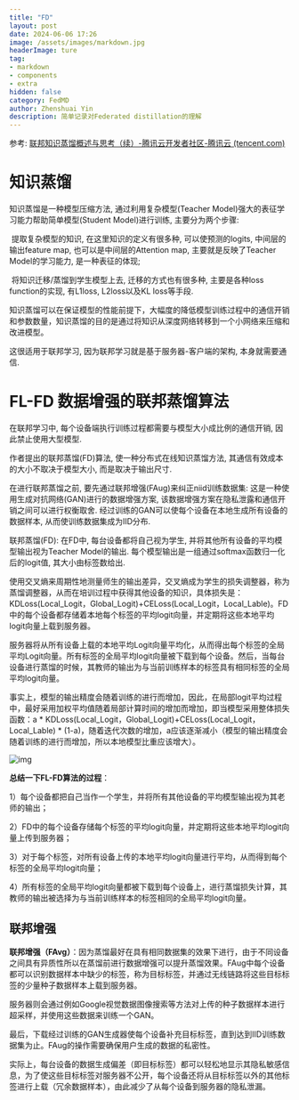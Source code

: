 ```yaml
---
title: "FD"
layout: post
date: 2024-06-06 17:26
image: /assets/images/markdown.jpg
headerImage: ture
tag:
- markdown
- components
- extra
hidden: false
category: FedMD
author: Zhenshuai Yin
description: 简单记录对Federated distillation的理解
---
```


参考: [联邦知识蒸馏概述与思考（续）-腾讯云开发者社区-腾讯云 (tencent.com)](https://cloud.tencent.com/developer/article/1984000)

# 知识蒸馏

知识蒸馏是一种模型压缩方法, 通过利用复杂模型(Teacher Model)强大的表征学习能力帮助简单模型(Student Model)进行训练, 主要分为两个步骤:

​	提取复杂模型的知识, 在这里知识的定义有很多种, 可以使预测的logits, 中间层的输出feature map, 也可以是中间层的Attention map, 主要就是反映了Teacher Model的学习能力, 是一种表征的体现;

​	将知识迁移/蒸馏到学生模型上去, 迁移的方式也有很多种, 主要是各种loss function的实现, 有L1loss, L2loss以及KL loss等手段.

知识蒸馏可以在保证模型的性能前提下，大幅度的降低模型训练过程中的通信开销和参数数量，知识蒸馏的目的是通过将知识从深度网络转移到一个小网络来压缩和改进模型。

这很适用于联邦学习, 因为联邦学习就是基于服务器-客户端的架构, 本身就需要通信.

# FL-FD 数据增强的联邦蒸馏算法

在联邦学习中, 每个设备端执行训练过程都需要与模型大小成比例的通信开销, 因此禁止使用大型模型.

作者提出的联邦蒸馏(FD)算法, 使一种分布式在线知识蒸馏方法, 其通信有效成本的大小不取决于模型大小, 而是取决于输出尺寸.

在进行联邦蒸馏之前, 要先通过联邦增强(FAug)来纠正niid训练数据集: 这是一种使用生成对抗网络(GAN)进行的数据增强方案, 该数据增强方案在隐私泄露和通信开销之间可以进行权衡取舍. 经过训练的GAN可以使每个设备在本地生成所有设备的数据样本, 从而使训练数据集成为IID分布.

联邦蒸馏(FD): 在FD中, 每台设备都将自己视为学生, 并将其他所有设备的平均模型输出视为Teacher Model的输出. 每个模型输出是一组通过softmax函数归一化后的logit值, 其大小由标签数给出.

使用交叉熵来周期性地测量师生的输出差异，交叉熵成为学生的损失调整器，称为蒸馏调整器，从而在培训过程中获得其他设备的知识，具体损失是：KDLoss(Local_Logit，Global_Logit)+CELoss(Local_Logit，Local_Lable)。FD中的每个设备都存储着本地每个标签的平均logit向量，并定期将这些本地平均logit向量上载到服务器。

服务器将从所有设备上载的本地平均Logit向量平均化，从而得出每个标签的全局平均Logit向量。所有标签的全局平均logit向量被下载到每个设备。然后，当每台设备进行蒸馏的时候，其教师的输出为与当前训练样本的标签具有相同标签的全局平均logit向量。

事实上，模型的输出精度会随着训练的进行而增加，因此，在局部logit平均过程中，最好采用加权平均值随着局部计算时间的增加而增加，即当模型采用整体损失函数：a * KDLoss(Local_Logit，Global_Logit)+CELoss(Local_Logit，Local_Lable) * (1-a)，随着迭代次数的增加，a应该逐渐减小（模型的输出精度会随着训练的进行而增加，所以本地模型比重应该增大）。

![img](https://tuchuang-yzs.oss-cn-beijing.aliyuncs.com/ac2ee9d5add88e5f5c908bec685aa81b.png)

**总结一下FL-FD算法的过程**：

1）每个设备都把自己当作一个学生，并将所有其他设备的平均模型输出视为其老师的输出；

2）FD中的每个设备存储每个标签的平均logit向量，并定期将这些本地平均logit向量上传到服务器；

3）对于每个标签，对所有设备上传的本地平均logit向量进行平均，从而得到每个标签的全局平均logit向量；

4）所有标签的全局平均logit向量都被下载到每个设备上，进行蒸馏损失计算，其教师的输出被选择为与当前训练样本的标签相同的全局平均logit向量。

## 联邦增强

**联邦增强（FAvg）**：因为蒸馏最好在具有相同数据集的效果下进行，由于不同设备之间具有异质性所以在蒸馏前进行数据增强可以提升蒸馏效果。FAug中每个设备都可以识别数据样本中缺少的标签，称为目标标签，并通过无线链路将这些目标标签的少量种子数据样本上载到服务器。

服务器则会通过例如Google视觉数据图像搜索等方法对上传的种子数据样本进行超采样，并使用这些数据来训练一个GAN。

最后，下载经过训练的GAN生成器使每个设备补充目标标签，直到达到IID训练数据集为止。FAug的操作需要确保用户生成的数据的私密性。

实际上，每台设备的数据生成偏差（即目标标签）都可以轻松地显示其隐私敏感信息，为了使这些目标标签对服务器不公开，每个设备还将从目标标签以外的其他标签进行上载（冗余数据样本），由此减少了从每个设备到服务器的隐私泄漏。

























